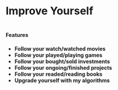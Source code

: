 <h1>Improve Yourself<h1>

<!-- ------------------ -->

<h4>Features<h4> 

- Follow your watch/watched movies
- Follow your played/playing games
- Follow your bought/sold investments
- Follow your ongoing/finished projects
- Follow your readed/reading books
- Upgrade yourself with my algorithms

